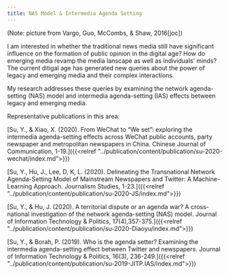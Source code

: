 ```yaml
---
title: NAS Model & Intermedia Agenda Setting
---
```

(Note: picture from Vargo, Guo, McCombs, & Shaw, 2016[joc])

I am interested in whether the traditional news media still have significant influence on the formation of public opinion in the digital age? How do emerging media revamp the media lanscape as well as individuals’ minds? The current ditigal age has generated new queries about the power of legacy and emerging media and their complex interactions.

My research addresses these queries by examining the network agenda-setting (NAS) model and intermedia agenda-setting (IAS) effects between legacy and emerging media.

Representative publications in this area:

[Su, Y., & Xiao, X. (2020). From WeChat to “We set”: exploring the intermedia agenda-setting effects across WeChat public accounts, party newspaper and metropolitan newspapers in China. Chinese Journal of Communication, 1-19.]({{<relref "../publication/content/publication/su-2020-wechat/index.md">}})

[Su, Y., Hu, J., Lee, D, K, L. (2020). Delineating the Transnational Network Agenda-Setting Model of Mainstream Newspapers and Twitter: A Machine-Learning Approach. Journalism Studies, 1-23.]({{<relref "../publication/content/publication/su-2020-JS/index.md">}})

[Su, Y., & Hu, J. (2020). A territorial dispute or an agenda war? A cross-national investigation of the network agenda-setting (NAS) model. Journal of Information Technology & Politics, 17(4),357-375.]({{<relref "../publication/content/publication/su-2020-Diaoyu/index.md">}})

[Su, Y., & Borah, P. (2019). Who is the agenda setter? Examining the intermedia agenda-setting effect between Twitter and newspapers. Journal of Information Technology & Politics, 16(3), 236-249.]({{<relref "../publication/content/publication/su-2019-JITP.IAS/index.md">}})

